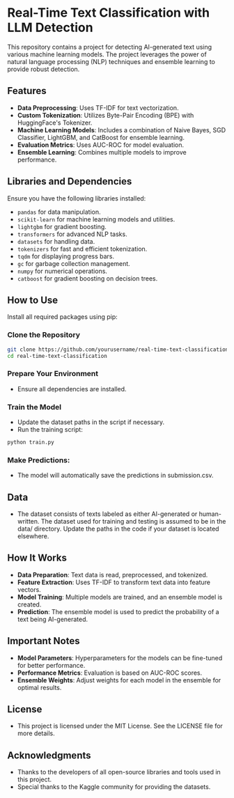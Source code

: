 # Real-Time Text Classification with LLM Detection

This repository contains a project for detecting AI-generated text using various machine learning models. The project leverages the power of natural language processing (NLP) techniques and ensemble learning to provide robust detection.

## Features

- **Data Preprocessing**: Uses TF-IDF for text vectorization.
- **Custom Tokenization**: Utilizes Byte-Pair Encoding (BPE) with HuggingFace's Tokenizer.
- **Machine Learning Models**: Includes a combination of Naive Bayes, SGD Classifier, LightGBM, and CatBoost for ensemble learning.
- **Evaluation Metrics**: Uses AUC-ROC for model evaluation.
- **Ensemble Learning**: Combines multiple models to improve performance.

## Libraries and Dependencies

Ensure you have the following libraries installed:

- `pandas` for data manipulation.
- `scikit-learn` for machine learning models and utilities.
- `lightgbm` for gradient boosting.
- `transformers` for advanced NLP tasks.
- `datasets` for handling data.
- `tokenizers` for fast and efficient tokenization.
- `tqdm` for displaying progress bars.
- `gc` for garbage collection management.
- `numpy` for numerical operations.
- `catboost` for gradient boosting on decision trees.

## How to Use

Install all required packages using pip:

### Clone the Repository
```bash
git clone https://github.com/yourusername/real-time-text-classification.git
cd real-time-text-classification
```
### Prepare Your Environment 
- Ensure all dependencies are installed.
### Train the Model
- Update the dataset paths in the script if necessary.
- Run the training script:
```bash
python train.py
```
### Make Predictions:

- The model will automatically save the predictions in submission.csv.

## Data
- The dataset consists of texts labeled as either AI-generated or human-written. The dataset used for training and testing is assumed to be in the data/ directory. Update the paths in the code if your dataset is located elsewhere.

## How It Works
- **Data Preparation**: Text data is read, preprocessed, and tokenized.
- **Feature Extraction**: Uses TF-IDF to transform text data into feature vectors.
- **Model Training**: Multiple models are trained, and an ensemble model is created.
- **Prediction**: The ensemble model is used to predict the probability of a text being AI-generated.

## Important Notes
- **Model Parameters**: Hyperparameters for the models can be fine-tuned for better performance.
- **Performance Metrics**: Evaluation is based on AUC-ROC scores.
- **Ensemble Weights**: Adjust weights for each model in the ensemble for optimal results.

## License
- This project is licensed under the MIT License. See the LICENSE file for more details.

## Acknowledgments
- Thanks to the developers of all open-source libraries and tools used in this project.
- Special thanks to the Kaggle community for providing the datasets.
